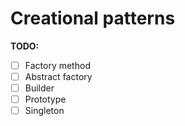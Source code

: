 # Creational patterns 


**TODO:**


- [ ] Factory method
- [ ] Abstract factory
- [ ] Builder
- [ ] Prototype
- [ ] Singleton

